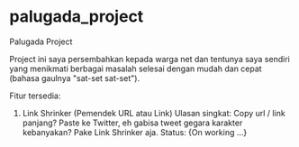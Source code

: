 # palugada_project
Palugada Project

Project ini saya persembahkan kepada warga net dan tentunya saya sendiri yang menikmati berbagai masalah selesai dengan mudah dan cepat (bahasa gaulnya "sat-set sat-set").

Fitur tersedia:
1. Link Shrinker (Pemendek URL atau Link)
Ulasan singkat: Copy url / link panjang? Paste ke Twitter, eh gabisa tweet gegara karakter kebanyakan? Pake Link Shrinker aja.
Status: {On working ...}
